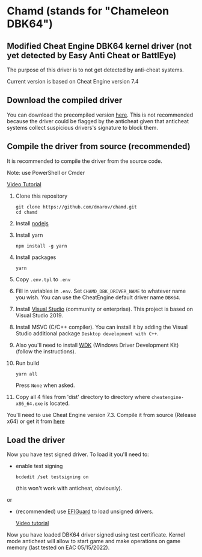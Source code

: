# Chamd (stands for "Chameleon DBK64")

## Modified Cheat Engine DBK64 kernel driver (not yet detected by Easy Anti Cheat or BattlEye)

The purpose of this driver is to not get detected by anti-cheat systems.

Current version is based on Cheat Engine version 7.4

## Download the compiled driver

You can download the precompiled version [here](https://github.com/dmarov/chamd/releases). This is not recommended because the driver could be flagged by the anticheat given that anticheat systems collect suspicious drivers's signature to block them.

## Compile the driver from source (recommended)

It is recommended to compile the driver from the source code.

Note: use PowerShell or Cmder

[Video Tutorial](https://www.youtube.com/watch?v=7ARwpxZPpE8)

1. Clone this repository

    ```shell
    git clone https://github.com/dmarov/chamd.git
    cd chamd
    ```

2. Install [nodejs](https://nodejs.org/en/)

3. Install yarn

    ```shell
    npm install -g yarn
    ```

4. Install packages

    ```shell
    yarn
    ```

5. Copy `.env.tpl` to `.env`

6. Fill in variables in `.env`. Set `CHAMD_DBK_DRIVER_NAME` to whatever name you wish. You can use the CheatEngine default driver name `DBK64`.

7. Install [Visual Studio](https://visualstudio.microsoft.com/thank-you-downloading-visual-studio/?sku=Community&rel=16)
(community or enterprise). This project is based on Visual Studio 2019.

8. Install MSVC (C/C++ compiler). You can install it by adding the Visual Studio additional package `Desktop development with C++`.

9. Also you'll need to install [WDK](https://docs.microsoft.com/en-us/windows-hardware/drivers/download-the-wdk)
(Windows Driver Development Kit)
(follow the instructions).

10. Run build

    ```shell
    yarn all
    ```

    Press `None` when asked.

11. Copy all 4 files from 'dist' directory to directory where `cheatengine-x86_64.exe` is located.

You'll need to use Cheat Engine version 7.3. Compile it from source (Release x64)
or get it from [here](https://github.com/dmarov/cheat-engine/releases/tag/7.4)

## Load the driver

Now you have test signed driver.
To load it you'll need to:

- enable test signing

    ```shell
    bcdedit /set testsigning on
    ```

    (this won't work with anticheat, obviously).

or

- (recommended) use [EFIGuard](https://github.com/Mattiwatti/EfiGuard) to load unsigned drivers.

    [Video tutorial](https://www.youtube.com/watch?v=EJGuJp2fqpM)

Now you have loaded DBK64 driver signed using test certificate.
Kernel mode anticheat will allow to start game and make operations on game memory
(last tested on EAC 05/15/2022).
